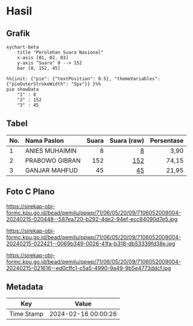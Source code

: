 # Hasil

## Grafik

```mermaid
xychart-beta
    title "Perolehan Suara Nasional"
    x-axis [01, 02, 03]
    y-axis "Suara" 0 --> 152
    bar [8, 152, 45]
```

```mermaid
%%{init: {"pie": {"textPosition": 0.5}, "themeVariables": {"pieOuterStrokeWidth": "5px"}} }%%
pie showData
    "1" : 8
    "2" : 152
    "3" : 45
```

## Tabel

| No. | Nama Paslon    | Suara | Suara (raw) | Persentase |
|:--- |:-------------- | -----:| -----------:| ----------:|
| 1   | ANIES MUHAIMIN | 8     | [8][p-1]    | 3,90       |
| 2   | PRABOWO GIBRAN | 152   | [152][p-2]  | 74,15      |
| 3   | GANJAR MAHFUD  | 45    | [45][p-3]   | 21,95      |


[p-1]: https://github.com/gigit-pemilu/pemilu-2024/blob/main/pilpres/hitung-suara/sub/71-sulawesi-utara/sub/06-minahasa-utara/sub/05-dimembe/sub/2009-tetey/sub/004-tps/sub/paslon-1.txt
[p-2]: https://github.com/gigit-pemilu/pemilu-2024/blob/main/pilpres/hitung-suara/sub/71-sulawesi-utara/sub/06-minahasa-utara/sub/05-dimembe/sub/2009-tetey/sub/004-tps/sub/paslon-2.txt
[p-3]: https://github.com/gigit-pemilu/pemilu-2024/blob/main/pilpres/hitung-suara/sub/71-sulawesi-utara/sub/06-minahasa-utara/sub/05-dimembe/sub/2009-tetey/sub/004-tps/sub/paslon-3.txt

## Foto C Plano

https://sirekap-obj-formc.kpu.go.id/bead/pemilu/ppwp/71/06/05/20/09/7106052009004-20240215-020448--587ea720-b292-4de2-94ef-ecc84090d7e5.jpg

https://sirekap-obj-formc.kpu.go.id/bead/pemilu/ppwp/71/06/05/20/09/7106052009004-20240215-022421--0069b349-0026-41fa-b318-db53339fd38e.jpg

https://sirekap-obj-formc.kpu.go.id/bead/pemilu/ppwp/71/06/05/20/09/7106052009004-20240215-021616--ed0cffc1-c5a5-4990-9a49-9b5e4773ddcf.jpg


## Metadata

| Key        | Value               |
| ---------- | ------------------- |
| Time Stamp | 2024-02-16 00:00:26 |



